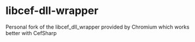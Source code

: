 libcef-dll-wrapper
==================

Personal fork of the libcef_dll_wrapper provided by Chromium which works better with CefSharp
